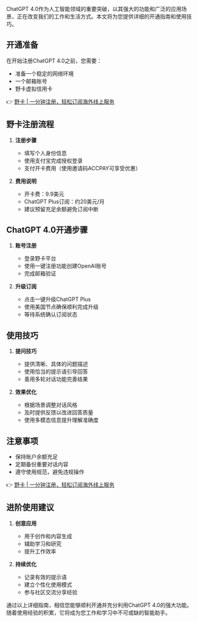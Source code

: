 ChatGPT 4.0作为人工智能领域的重要突破，以其强大的功能和广泛的应用场景，正在改变我们的工作和生活方式。本文将为您提供详细的开通指南和使用技巧。

## 开通准备

在开始注册ChatGPT 4.0之前，您需要：
- 准备一个稳定的网络环境
- 一个邮箱账号
- 野卡虚拟信用卡

👉 [野卡 | 一分钟注册，轻松订阅海外线上服务](https://bit.ly/bewildcard)

## 野卡注册流程

1. **注册步骤**
   - 填写个人身份信息
   - 使用支付宝完成授权登录
   - 支付开卡费用（使用邀请码ACCPAY可享受优惠）

2. **费用说明**
   - 开卡费：9.9美元
   - ChatGPT Plus订阅：约20美元/月
   - 建议预留充足余额避免订阅中断

## ChatGPT 4.0开通步骤

1. **账号注册**
   - 登录野卡平台
   - 使用一键注册功能创建OpenAI账号
   - 完成邮箱验证

2. **升级订阅**
   - 点击一键升级ChatGPT Plus
   - 使用美国节点确保顺利完成升级
   - 等待系统确认订阅状态

## 使用技巧

1. **提问技巧**
   - 提供清晰、具体的问题描述
   - 使用恰当的提示语引导回答
   - 善用多轮对话功能完善结果

2. **效果优化**
   - 根据场景调整对话风格
   - 及时提供反馈以改进回答质量
   - 使用多模态信息提升理解准确度

## 注意事项

- 保持账户余额充足
- 定期备份重要对话内容
- 遵守使用规范，避免违规操作

👉 [野卡 | 一分钟注册，轻松订阅海外线上服务](https://bit.ly/bewildcard)

## 进阶使用建议

1. **创意应用**
   - 用于创作和内容生成
   - 辅助学习和研究
   - 提升工作效率

2. **持续优化**
   - 记录有效的提示语
   - 建立个性化使用模式
   - 参与社区交流分享经验

通过以上详细指南，相信您能够顺利开通并充分利用ChatGPT 4.0的强大功能。随着使用经验的积累，它将成为您工作和学习中不可或缺的智能助手。